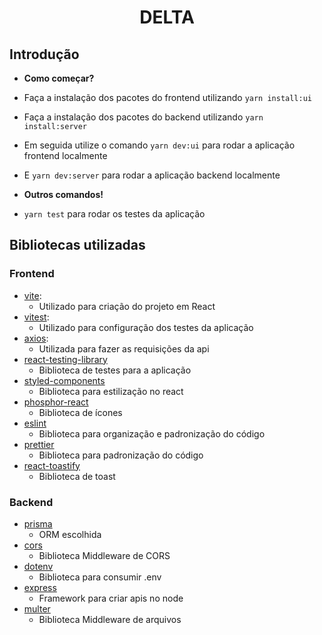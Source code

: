 <h1 align="center">
  <p align="center">DELTA</p>
</h1>

## Introdução

- **Como começar?**

- Faça a instalação dos pacotes do frontend utilizando `yarn install:ui`
- Faça a instalação dos pacotes do backend utilizando `yarn install:server`
- Em seguida utilize o comando `yarn dev:ui` para rodar a aplicação frontend localmente
- E `yarn dev:server` para rodar a aplicação backend localmente

- **Outros comandos!**

- `yarn test` para rodar os testes da aplicação

## Bibliotecas utilizadas

### Frontend
- [vite](https://github.com/vitejs/vite):
  - Utilizado para criação do projeto em React
- [vitest](https://vitest.dev/):
  - Utilizado para configuração dos testes da aplicação
- [axios](https://axios-http.com/ptbr/docs/intro):
  - Utilizada para fazer as requisições da api
- [react-testing-library](https://testing-library.com/docs/react-testing-library/intro/)
  - Biblioteca de testes para a aplicação
- [styled-components](https://styled-components.com/)
  - Biblioteca para estilização no react
- [phosphor-react](https://phosphoricons.com/)
  - Biblioteca de ícones
- [eslint](https://eslint.org/)
  - Biblioteca para organização e padronização do código
- [prettier](https://prettier.io/)
  - Biblioteca para padronização do código
- [react-toastify](https://www.npmjs.com/package/react-toastify)
  - Biblioteca de toast

### Backend
- [prisma](https://www.prisma.io/)
  - ORM escolhida
- [cors](https://www.npmjs.com/package/cors)
  - Biblioteca Middleware de CORS
- [dotenv](https://www.npmjs.com/package/dotenv)
  - Biblioteca para consumir .env
- [express](https://expressjs.com/pt-br/)
  - Framework para criar apis no node
- [multer](https://www.npmjs.com/package/multer)
  - Biblioteca Middleware de arquivos 